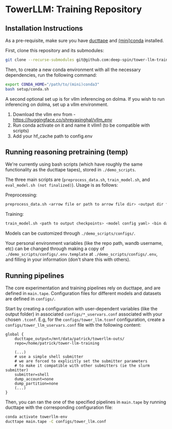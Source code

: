 # TowerLLM: Training Repository

## Installation Instructions

As a pre-requisite, make sure you have [ducttape](https://github.com/CoderPat/ducttape) and [(mini)conda](https://docs.conda.io/en/latest/miniconda.html) installed.

First, clone this repository and its submodules:

```bash
git clone --recurse-submodules git@github.com:deep-spin/tower-llm-training.git
```

Then, to create a new conda environment with all the necessary dependencies, run the following command:

```bash
export CONDA_HOME="/path/to/(mini)conda3"
bash setup/conda.sh
```

A second optional set up is for vllm inferencing on dolma. If you wish to run inferencing on dolma, set up a vllm environment. 
1. Download the vllm env from - https://huggingface.co/shreyasinghal/vllm_env
2. Run conda activate on it and name it vllm1 (to be compatible with scripts)
3. Add your hf_cache path to config.env

## Running reasoning pretraining (temp)

We're currently using bash scripts (which have roughly the same functionality as the ducttape tapes), stored in `./demo_scripts`.

The three main scripts are (`preprocess_data.sh`, `train_model.sh`, and `eval_model.sh (not finalized)`). Usage is as follows:

Preprocessing:
```bash
preprocess_data.sh <arrow file or path to arrow file dir> <output dir for bin dataset> <output dir for dataset json (intermediate output)> <tokenizer> <num cpu workers>
```

Training:
```bash
train_model.sh <path to output checkpoints> <model config yaml> <bin dataset location> <tokenizer>
```

Models can be customized through `./demo_scripts/configs/`. 

Your personal environment variables (like the repo path, wandb username, etc) can be changed through making a copy of `./demo_scripts/configs/.env.template` at `./demo_scripts/configs/.env`, and filling in your information (don't share this with others). 


## Running pipelines

The core experimentation and training pipelines rely on ducttape, and are defined in `main.tape`. 
Configuration files for different models and datasets are defined in `configs/`.

Start by creating a configuration with user-dependent variables (like the output folder) in associated `configs/*_uservars.conf` associated with your chosen `.tconf`. E.g, for the `configs/tower_llm.tconf` configuration, create a `configs/tower_llm_uservars.conf` file with the following content:
```
global {
    ducttape_output=/mnt/data/patrick/towerllm-outs/
    repo=/home/patrick/tower-llm-training

    (...)
    # use a simple shell submitter 
    # we are forced to explicitly set the submitter parameters
    # to make it compatible with other submitters (ie the slurm submitter)
    submitter=shell
    dump_account=none
    dump_partition=none
    (...)
}
```

Then, you can ran the one of the specified pipelines in `main.tape` by running ducttape with the corresponding configuration file:

```bash
conda activate towerllm-env
ducttape main.tape -C configs/tower_llm.conf 
```
